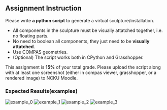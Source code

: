 ## Assignment Instruction
Please write __a python script__ to generate a virtual sculpture/installation.

* All components in the sculpture must be visually attatched together, i.e. no floating parts.
* No need to boolean all components, they just need to be __visually attatched__.
* Use COMPAS geometries.
* (Optional) The script works both in CPython and Grasshopper.

This assignment is __15%__ of your total grade. Please upload the script along with at least one screenshot (either in compas viewer, grasshopper, or a rendered image) to NCKU Moodle.

### Expected Results(examples)
![example_0](example_0.png)
![example_1](example_1.png)
![example_2](example_2.png)
![example_3](example_3.png)